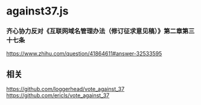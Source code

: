# against37.js

### 齐心协力反对《互联网域名管理办法（修订征求意见稿）》第二章第三十七条
https://www.zhihu.com/question/41864611#answer-32533595

## 相关
https://github.com/loggerhead/vote_against_37
https://github.com/ericls/vote_against_37
